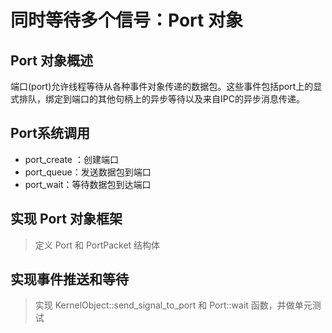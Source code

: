 # 同时等待多个信号：Port 对象

## Port 对象概述

端口(port)允许线程等待从各种事件对象传递的数据包。这些事件包括port上的显式排队，绑定到端口的其他句柄上的异步等待以及来自IPC的异步消息传递。

## Port系统调用

- port_create ：创建端口
- port_queue：发送数据包到端口
- port_wait：等待数据包到达端口

## 实现 Port 对象框架

> 定义 Port 和 PortPacket 结构体

## 实现事件推送和等待

> 实现 KernelObject::send_signal_to_port 和 Port::wait 函数，并做单元测试
